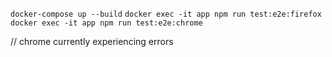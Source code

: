 `docker-compose up --build`
`docker exec -it app npm run test:e2e:firefox`
`docker exec -it app npm run test:e2e:chrome`

// chrome currently experiencing errors
